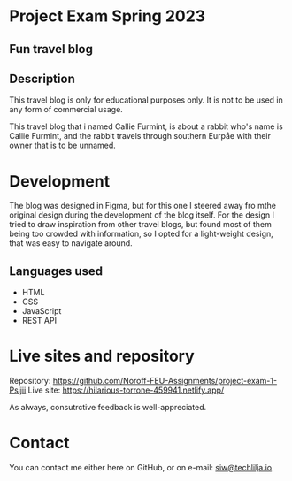 # Project Exam Spring 2023
## Fun travel blog

## Description
This travel blog is only for educational purposes only. It is not to be used in any form of commercial usage.

This travel blog that i named Callie Furmint, is about a rabbit who's name is Callie Furmint, and the rabbit travels through
southern Eurpåe with their owner that is to be unnamed.

# Development

The blog was designed in Figma, but for this one I steered away fro mthe original design during the development of the blog itself.
For the design I tried to draw inspiration from other travel blogs, but found most of them being too crowded with information, so I opted
for a light-weight design, that was easy to navigate around.

## Languages used
* HTML
* CSS
* JavaScript
* REST API

# Live sites and repository
Repository: https://github.com/Noroff-FEU-Assignments/project-exam-1-Psijii
Live site: https://hilarious-torrone-459941.netlify.app/

As always, consutrctive feedback is well-appreciated.

# Contact
You can contact me either here on GitHub, or on e-mail: siw@techlilja.io

